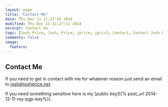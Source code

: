 ```yaml
---
layout: page
title: "Contact Me"
date: Thu Dec 11 11:27:10 2014 
modified: Thu Dec 11 11:27:11 2014
excerpt: Contact me
tags: [Josh Price, Josh, Price, jprice, jpric3, Contact, Contact Josh Price, Contact jprice]
comments: false
image:
  feature:
---
```



## Contact Me
If you need to get in contact with me for whatever reason just send an email to josh@joshprice.net.

If you need something sensitive here is my [public key]({% post_url 2014-12-11-my-pgp-key%}).

[^email_note]: Please don't spam it :)
